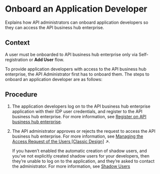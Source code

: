 <!-- loio786d107e1dbf414ca15ae9ddb2cb49e6 -->

# Onboard an Application Developer

Explains how API administrators can onboard application developers so they can access the API business hub enterprise.



## Context

A user must be onboarded to API business hub enterprise only via Self-registration or **Add User** flow.

To provide application developers with access to the API business hub enterprise, the API Administrator first has to onboard them. The steps to onboard an application developer are as follows:



## Procedure

1.  The application developers log on to the API business hub enterprise application with their IDP user credentials, and register to the API business hub enterprise. For more information, see [Register on API business hub enterprise](register-on-api-business-hub-enterprise-c85fafe.md).

2.  The API administrator approves or rejects the request to access the API business hub enterprise. For more information, see [Managing the Access Request of the Users \[Classic Design\]](https://help.sap.com/viewer/de4066bb3f9240e3bfbcd5614e18c2f9/Cloud/en-US/5b3e2f607046447c867db43e9b7859c7.html "Procedure to provide or reject access to an Application developer for using the API business hub enterprise.") :arrow_upper_right:.

    If you haven’t enabled the automatic creation of shadow users, and you've not explicitly created shadow users for your developers, then they’re unable to log on to the application, and they’re asked to contact the administrator. For more information, see [Shadow Users](APIM-Initial-Setup/shadow-users-a0f5fe5.md)


